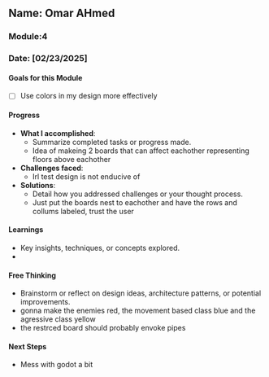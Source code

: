 <!-- Markdown Docs: https://docs.github.com/en/get-started/writing-on-github/getting-started-with-writing-and-formatting-on-github/basic-writing-and-formatting-syntax -->
## Name: Omar AHmed
### Module:4

<!-- Repeat the below as needed-->
### Date: [02/23/2025]

#### Goals for this Module

- [ ] Use colors in my design more effectively


#### Progress
- **What I accomplished**:
  - Summarize completed tasks or progress made.
  - Idea of makeing 2  boards that can affect eachother representing floors above eachother
- **Challenges faced**:
  - Irl test design is not enducive of 
- **Solutions**:
  - Detail how you addressed challenges or your thought process.
  -  Just put the boards nest to eachother and have the rows and collums labeled, trust the user

#### Learnings
- Key insights, techniques, or concepts explored.
-  <!--Your entry here or N/A if not applicable for this entry-->

#### Free Thinking
- Brainstorm or reflect on design ideas, architecture patterns, or potential improvements.
-  gonna make the enemies red, the movement based class blue and the agressive class yellow
-  the restrced board should probably envoke pipes 

#### Next Steps
- Mess with godot a bit
